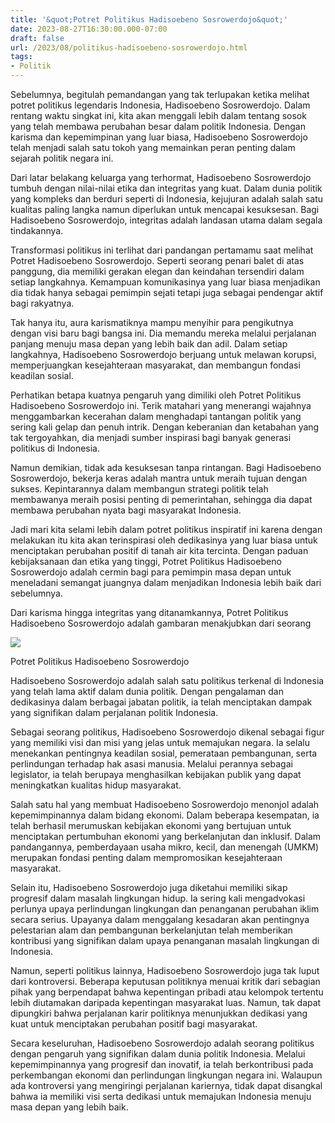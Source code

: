 ```yaml
---
title: '&quot;Potret Politikus Hadisoebeno Sosrowerdojo&quot;'
date: 2023-08-27T16:30:00.000-07:00
draft: false
url: /2023/08/politikus-hadisoebeno-sosrowerdojo.html
tags: 
- Politik
---
```


  

Sebelumnya, begitulah pemandangan yang tak terlupakan ketika melihat potret politikus legendaris Indonesia, Hadisoebeno Sosrowerdojo. Dalam rentang waktu singkat ini, kita akan menggali lebih dalam tentang sosok yang telah membawa perubahan besar dalam politik Indonesia. Dengan karisma dan kepemimpinan yang luar biasa, Hadisoebeno Sosrowerdojo telah menjadi salah satu tokoh yang memainkan peran penting dalam sejarah politik negara ini.

  

Dari latar belakang keluarga yang terhormat, Hadisoebeno Sosrowerdojo tumbuh dengan nilai-nilai etika dan integritas yang kuat. Dalam dunia politik yang kompleks dan berduri seperti di Indonesia, kejujuran adalah salah satu kualitas paling langka namun diperlukan untuk mencapai kesuksesan. Bagi Hadisoebeno Sosrowerdojo, integritas adalah landasan utama dalam segala tindakannya.

  

Transformasi politikus ini terlihat dari pandangan pertamamu saat melihat Potret Hadisoebeno Sosrowerdojo. Seperti seorang penari balet di atas panggung, dia memiliki gerakan elegan dan keindahan tersendiri dalam setiap langkahnya. Kemampuan komunikasinya yang luar biasa menjadikan dia tidak hanya sebagai pemimpin sejati tetapi juga sebagai pendengar aktif bagi rakyatnya.

  

Tak hanya itu, aura karismatiknya mampu menyihir para pengikutnya dengan visi baru bagi bangsa ini. Dia memandu mereka melalui perjalanan panjang menuju masa depan yang lebih baik dan adil. Dalam setiap langkahnya, Hadisoebeno Sosrowerdojo berjuang untuk melawan korupsi, memperjuangkan kesejahteraan masyarakat, dan membangun fondasi keadilan sosial.

  

Perhatikan betapa kuatnya pengaruh yang dimiliki oleh Potret Politikus Hadisoebeno Sosrowerdojo ini. Terik matahari yang menerangi wajahnya menggambarkan kecerahan dalam menghadapi tantangan politik yang sering kali gelap dan penuh intrik. Dengan keberanian dan ketabahan yang tak tergoyahkan, dia menjadi sumber inspirasi bagi banyak generasi politikus di Indonesia.

  

Namun demikian, tidak ada kesuksesan tanpa rintangan. Bagi Hadisoebeno Sosrowerdojo, bekerja keras adalah mantra untuk meraih tujuan dengan sukses. Kepintarannya dalam membangun strategi politik telah membawanya meraih posisi penting di pemerintahan, sehingga dia dapat membawa perubahan nyata bagi masyarakat Indonesia.

  

Jadi mari kita selami lebih dalam potret politikus inspiratif ini karena dengan melakukan itu kita akan terinspirasi oleh dedikasinya yang luar biasa untuk menciptakan perubahan positif di tanah air kita tercinta. Dengan paduan kebijaksanaan dan etika yang tinggi, Potret Politikus Hadisoebeno Sosrowerdojo adalah cermin bagi para pemimpin masa depan untuk meneladani semangat juangnya dalam menjadikan Indonesia lebih baik dari sebelumnya.

  

Dari karisma hingga integritas yang ditanamkannya, Potret Politikus Hadisoebeno Sosrowerdojo adalah gambaran menakjubkan dari seorang

  

![](https://fuhu.hu/wp-content/uploads/2017/12/mesterh%C3%A1zy.jpg)

  

Potret Politikus Hadisoebeno Sosrowerdojo

  

Hadisoebeno Sosrowerdojo adalah salah satu politikus terkenal di Indonesia yang telah lama aktif dalam dunia politik. Dengan pengalaman dan dedikasinya dalam berbagai jabatan politik, ia telah menciptakan dampak yang signifikan dalam perjalanan politik Indonesia.

  

Sebagai seorang politikus, Hadisoebeno Sosrowerdojo dikenal sebagai figur yang memiliki visi dan misi yang jelas untuk memajukan negara. Ia selalu menekankan pentingnya keadilan sosial, pemerataan pembangunan, serta perlindungan terhadap hak asasi manusia. Melalui perannya sebagai legislator, ia telah berupaya menghasilkan kebijakan publik yang dapat meningkatkan kualitas hidup masyarakat.

  

Salah satu hal yang membuat Hadisoebeno Sosrowerdojo menonjol adalah kepemimpinannya dalam bidang ekonomi. Dalam beberapa kesempatan, ia telah berhasil merumuskan kebijakan ekonomi yang bertujuan untuk menciptakan pertumbuhan ekonomi yang berkelanjutan dan inklusif. Dalam pandangannya, pemberdayaan usaha mikro, kecil, dan menengah (UMKM) merupakan fondasi penting dalam mempromosikan kesejahteraan masyarakat.

  

Selain itu, Hadisoebeno Sosrowerdojo juga diketahui memiliki sikap progresif dalam masalah lingkungan hidup. Ia sering kali mengadvokasi perlunya upaya perlindungan lingkungan dan penanganan perubahan iklim secara serius. Upayanya dalam menggalang kesadaran akan pentingnya pelestarian alam dan pembangunan berkelanjutan telah memberikan kontribusi yang signifikan dalam upaya penanganan masalah lingkungan di Indonesia.

  

Namun, seperti politikus lainnya, Hadisoebeno Sosrowerdojo juga tak luput dari kontroversi. Beberapa keputusan politiknya menuai kritik dari sebagian pihak yang berpendapat bahwa kepentingan pribadi atau kelompok tertentu lebih diutamakan daripada kepentingan masyarakat luas. Namun, tak dapat dipungkiri bahwa perjalanan karir politiknya menunjukkan dedikasi yang kuat untuk menciptakan perubahan positif bagi masyarakat.

  

Secara keseluruhan, Hadisoebeno Sosrowerdojo adalah seorang politikus dengan pengaruh yang signifikan dalam dunia politik Indonesia. Melalui kepemimpinannya yang progresif dan inovatif, ia telah berkontribusi pada perkembangan ekonomi dan perlindungan lingkungan negara ini. Walaupun ada kontroversi yang mengiringi perjalanan kariernya, tidak dapat disangkal bahwa ia memiliki visi serta dedikasi untuk memajukan Indonesia menuju masa depan yang lebih baik.